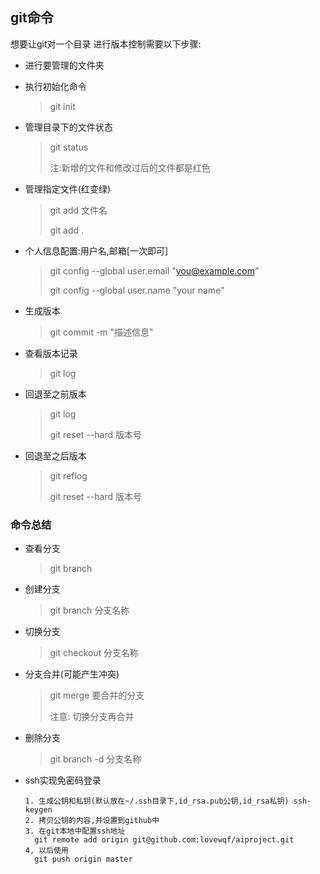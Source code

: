 ## git命令

想要让git对一个目录 进行版本控制需要以下步骤:

* 进行要管理的文件夹

* 执行初始化命令

  > git init 

* 管理目录下的文件状态

  > git status
  >
  > 注:新增的文件和修改过后的文件都是红色

* 管理指定文件(红变绿)

  > git add 文件名
  >
  > git add .

* 个人信息配置:用户名,邮箱[一次即可]

  > git config --global user.email "you@example.com"
  >
  > git config --global user.name "your name"

* 生成版本

  > git commit -m "描述信息"

* 查看版本记录

  > git log

* 回退至之前版本

  > git log
  >
  > git reset --hard 版本号

* 回退至之后版本

  > git reflog
  >
  > git reset --hard 版本号

### 命令总结

* 查看分支

  > git branch 

* 创建分支

  > git branch 分支名称

* 切换分支

  > git checkout 分支名称

* 分支合并(可能产生冲突)

  > git merge 要合并的分支
  >
  > 注意: 切换分支再合并

* 删除分支

  > git branch -d 分支名称

* ssh实现免密码登录

  ```
  1. 生成公钥和私钥(默认放在~/.ssh目录下,id_rsa.pub公钥,id_rsa私钥) ssh-keygen
  2. 拷贝公钥的内容,并设置到github中
  3. 在git本地中配置ssh地址
  	git remote add origin git@github.com:lovewqf/aiproject.git
  4, 以后使用
  	git push origin master
  	
  ```

  